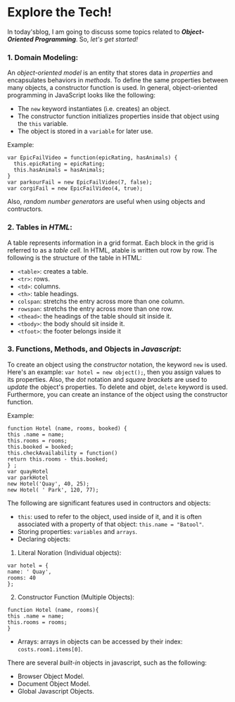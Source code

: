 # Explore the Tech!

In today'sblog, I am going to discuss some topics related to ***Object-Oriented Programming***. So, _let's get started!_

### 1. Domain Modeling:
An _object-oriented model_ is an entity that stores data in _properties_ and encapsulates behaviors in _methods_. To define the same properties between many objects, a constructor function is used. In general, object-oriented programming in JavaScript looks like the following:

* The `new` keyword instantiates (i.e. creates) an object.
* The constructor function initializes properties inside that object using the `this` variable.
* The object is stored in a `variable` for later use.

Example:
```
var EpicFailVideo = function(epicRating, hasAnimals) {
  this.epicRating = epicRating;
  this.hasAnimals = hasAnimals;
}
var parkourFail = new EpicFailVideo(7, false);
var corgiFail = new EpicFailVideo(4, true);
```

Also, _random number generators_ are useful when using objects and contructors.


### 2. Tables in _HTML_:
A table represents information in a grid format. Each block in the grid is referred to as a _table cell_. In HTML, atable is written out row by row. The following is the structure of the table in HTML:
* `<table>`: creates a table.
* `<tr>`: rows.
* `<td>`: columns.
* `<th>`: table headings.
* `colspan`: stretchs the entry across more than one column.
* `rowspan`: stretchs the entry across more than one row.
* `<thead>`: the headings of the table should sit inside it.
* `<tbody>`: the body should sit inside it.
* `<tfoot>`: the footer belongs inside it


### 3. Functions, Methods, and Objects in _Javascript_:
To create an object using the _constructor_ notation, the keyword `new` is used. Here's an example: `var hotel = new object();`, then you assign values to its properties. Also, the _dot_ notation and _square brackets_ are used to _update_ the object's properties. To delete and objet, `delete` keyword is used. Furthermore, you can create an instance of the object using the constructor function.

Example: 
```
function Hotel (name, rooms, booked) {
this .name = name;
this.rooms = rooms;
this.booked = booked;
this.checkAvailability = function()
return this.rooms - this.booked;
} ;
var quayHotel
var parkHotel
new Hotel('Quay', 40, 25);
new Hotel( ' Park', 120, 77);
```
The following are significant features used in contructors and objects:
* `this`: used to refer to the object, used inside of it, and it is often associated with a property of that object: `this.name = "Batool"`.
* Storing properties: `variables` and `arrays`.
* Declaring objects: 
1. Literal Noration (Individual objects):
``` 
var hotel = {
name: ' Quay',
rooms: 40
};
```
2. Constructor Function (Multiple Objects):
```
function Hotel (name, rooms){
this .name = name;
this.rooms = rooms;
}
```
* Arrays: arrays in objects can be accessed by their index: `costs.room1.items[0]`.

There are several _built-in_ objects in javascript, such as the following:
* Browser Object Model.
* Document Object Model.
* Global Javascript Objects.

